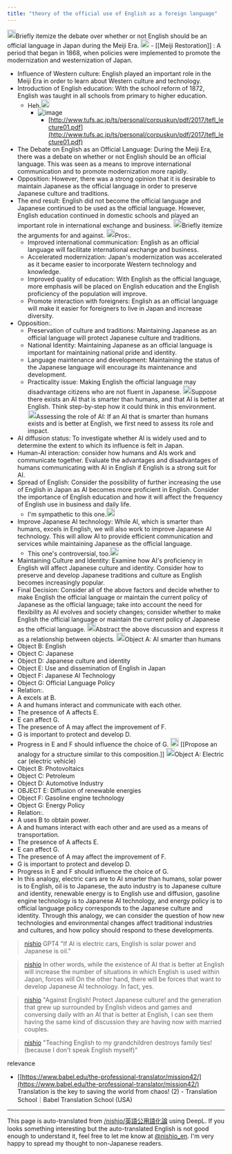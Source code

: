 ```yaml
---
title: "theory of the official use of English as a foreign language"
---
```


<img src='https://scrapbox.io/api/pages/nishio-en/nishio/icon' alt='nishio.icon' height="19.5"/>Briefly itemize the debate over whether or not English should be an official language in Japan during the Meiji Era.
<img src='https://scrapbox.io/api/pages/nishio-en/gpt/icon' alt='gpt.icon' height="19.5"/>
    - [[Meiji Restoration]] : A period that began in 1868, when policies were implemented to promote the modernization and westernization of Japan.
- Influence of Western culture: English played an important role in the Meiji Era in order to learn about Western culture and technology.
- Introduction of English education: With the school reform of 1872, English was taught in all schools from primary to higher education.
    - Heh.<img src='https://scrapbox.io/api/pages/nishio-en/nishio/icon' alt='nishio.icon' height="19.5"/>
        - ![image](https://gyazo.com/d9f21e5866d10c2946c1e1105984a8b2/thumb/1000)
            - [http://www.tufs.ac.jp/ts/personal/corpuskun/pdf/2017/tefl_lecture01.pdf](http://www.tufs.ac.jp/ts/personal/corpuskun/pdf/2017/tefl_lecture01.pdf)
- The Debate on English as an Official Language: During the Meiji Era, there was a debate on whether or not English should be an official language. This was seen as a means to improve international communication and to promote modernization more rapidly.
- Opposition: However, there was a strong opinion that it is desirable to maintain Japanese as the official language in order to preserve Japanese culture and traditions.
- The end result: English did not become the official language and Japanese continued to be used as the official language. However, English education continued in domestic schools and played an important role in international exchange and business.
<img src='https://scrapbox.io/api/pages/nishio-en/nishio/icon' alt='nishio.icon' height="19.5"/>Briefly itemize the arguments for and against.
<img src='https://scrapbox.io/api/pages/nishio-en/gpt/icon' alt='gpt.icon' height="19.5"/>Pros:.
    - Improved international communication: English as an official language will facilitate international exchange and business.
    - Accelerated modernization: Japan's modernization was accelerated as it became easier to incorporate Western technology and knowledge.
    - Improved quality of education: With English as the official language, more emphasis will be placed on English education and the English proficiency of the population will improve.
    - Promote interaction with foreigners: English as an official language will make it easier for foreigners to live in Japan and increase diversity.
- Opposition:.
    - Preservation of culture and traditions: Maintaining Japanese as an official language will protect Japanese culture and traditions.
    - National Identity: Maintaining Japanese as an official language is important for maintaining national pride and identity.
    - Language maintenance and development: Maintaining the status of the Japanese language will encourage its maintenance and development.
    - Practicality issue: Making English the official language may disadvantage citizens who are not fluent in Japanese.
<img src='https://scrapbox.io/api/pages/nishio-en/nishio/icon' alt='nishio.icon' height="19.5"/>Suppose there exists an AI that is smarter than humans, and that AI is better at English. Think step-by-step how it could think in this environment.
<img src='https://scrapbox.io/api/pages/nishio-en/gpt/icon' alt='gpt.icon' height="19.5"/>Assessing the role of AI: If an AI that is smarter than humans exists and is better at English, we first need to assess its role and impact.
- AI diffusion status: To investigate whether AI is widely used and to determine the extent to which its influence is felt in Japan.
- Human-AI interaction: consider how humans and AIs work and communicate together. Evaluate the advantages and disadvantages of humans communicating with AI in English if English is a strong suit for AI.
- Spread of English: Consider the possibility of further increasing the use of English in Japan as AI becomes more proficient in English. Consider the importance of English education and how it will affect the frequency of English use in business and daily life.
    - I'm sympathetic to this one.<img src='https://scrapbox.io/api/pages/nishio-en/nishio/icon' alt='nishio.icon' height="19.5"/>
- Improve Japanese AI technology: While AI, which is smarter than humans, excels in English, we will also work to improve Japanese AI technology. This will allow AI to provide efficient communication and services while maintaining Japanese as the official language.
    - This one's controversial, too.<img src='https://scrapbox.io/api/pages/nishio-en/nishio/icon' alt='nishio.icon' height="19.5"/>
- Maintaining Culture and Identity: Examine how AI's proficiency in English will affect Japanese culture and identity. Consider how to preserve and develop Japanese traditions and culture as English becomes increasingly popular.
- Final Decision: Consider all of the above factors and decide whether to make English the official language or maintain the current policy of Japanese as the official language; take into account the need for flexibility as AI evolves and society changes; consider whether to make English the official language or maintain the current policy of Japanese as the official language.
<img src='https://scrapbox.io/api/pages/nishio-en/nishio/icon' alt='nishio.icon' height="19.5"/>Abstract the above discussion and express it as a relationship between objects.
<img src='https://scrapbox.io/api/pages/nishio-en/gpt/icon' alt='gpt.icon' height="19.5"/>Object A: AI smarter than humans
- Object B: English
- Object C: Japanese
- Object D: Japanese culture and identity
- Object E: Use and dissemination of English in Japan
- Object F: Japanese AI Technology
- Object G: Official Language Policy
- Relation:.
- A excels at B.
- A and humans interact and communicate with each other.
- The presence of A affects E.
- E can affect G.
- The presence of A may affect the improvement of F.
- G is important to protect and develop D.
- Progress in E and F should influence the choice of G.
<img src='https://scrapbox.io/api/pages/nishio-en/nishio/icon' alt='nishio.icon' height="19.5"/> [[Propose an analogy for a structure similar to this composition.]]
<img src='https://scrapbox.io/api/pages/nishio-en/gpt/icon' alt='gpt.icon' height="19.5"/>Object A: Electric car (electric vehicle)
- Object B: Photovoltaics
- Object C: Petroleum
- Object D: Automotive Industry
- OBJECT E: Diffusion of renewable energies
- Object F: Gasoline engine technology
- Object G: Energy Policy
- Relation:.
- A uses B to obtain power.
- A and humans interact with each other and are used as a means of transportation.
- The presence of A affects E.
- E can affect G.
- The presence of A may affect the improvement of F.
- G is important to protect and develop D.
- Progress in E and F should influence the choice of G.
- In this analogy, electric cars are to AI smarter than humans, solar power is to English, oil is to Japanese, the auto industry is to Japanese culture and identity, renewable energy is to English use and diffusion, gasoline engine technology is to Japanese AI technology, and energy policy is to official language policy corresponds to the Japanese culture and identity. Through this analogy, we can consider the question of how new technologies and environmental changes affect traditional industries and cultures, and how policy should respond to these developments.


> [nishio](https://twitter.com/nishio/status/1640041565707190272/photo/1) GPT4 "If AI is electric cars, English is solar power and Japanese is oil."

> [nishio](https://twitter.com/nishio/status/1640050883219320834) In other words, while the existence of AI that is better at English will increase the number of situations in which English is used within Japan, forces will On the other hand, there will be forces that want to develop Japanese AI technology. In fact, yes.

> [nishio](https://twitter.com/nishio/status/1640064172359811074) "Against English! Protect Japanese culture! and the generation that grew up surrounded by English videos and games and conversing daily with an AI that is better at English, I can see them having the same kind of discussion they are having now with married couples.

> [nishio](https://twitter.com/nishio/status/1640064370586820609) "Teaching English to my grandchildren destroys family ties! (because I don't speak English myself)"

relevance
- [[https://www.babel.edu/the-professional-translator/mission42/](https://www.babel.edu/the-professional-translator/mission42/) Translation is the key to saving the world from chaos! (2) - Translation School｜Babel Translation School (USA)



---
This page is auto-translated from [/nishio/英語公用語化論](https://scrapbox.io/nishio/英語公用語化論) using DeepL. If you looks something interesting but the auto-translated English is not good enough to understand it, feel free to let me know at [@nishio_en](https://twitter.com/nishio_en). I'm very happy to spread my thought to non-Japanese readers.